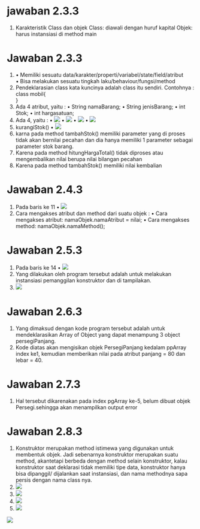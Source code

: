 # jawaban 2.3.3
1. Karakteristik Class dan objek
Class: diawali dengan huruf kapital
Objek: harus instansiasi di method main
# Jawaban 2.3.3

1. • Memiliki sesuatu data/karakter/properti/variabel/state/field/atribut  
• Bisa melakukan sesuatu tingkah laku/behaviour/fungsi/method 
2.	Pendeklarasian class kata kuncinya adalah class itu sendiri. 
Contohnya : class mobil{  
} 
3. Ada 4 atribut, yaitu :
• String namaBarang; 
• String jenisBarang; 
• int Stok; 
• int hargasatuan;
4.  Ada 4, yaitu :
• <img src = "1.png">
• <img src = "3.png">
• <img src = "2.png">
• <img src = "4.png">
5. kurangiStok() 
• <img src = "2.png">
6. karna pada method tambahStok() memiliki 
parameter yang di proses tidak akan 
bernilai pecahan dan dia hanya memiliki 1 
parameter sebagai parameter stok barang. 
7. Karena pada method hitungHargaTotal() 
tidak diproses atau mengembalikan nilai 
berupa nilai bilangan pecahan  
8. Karena pada method tambahStok() 
memiliki nilai kembalian 
 
 # Jawaban 2.4.3

 1. Pada baris ke 11
 • <img src = "5.png">
 2. Cara mengakses atribut dan method dari 
 suatu objek : 
• Cara mengakses atribut: 
namaObjek.namaAtribut = nilai; 
• Cara mengakses method: namaObjek.namaMethod();

 # Jawaban 2.5.3
 1. Pada baris ke 14
  • <img src = "6.png">
  2. Yang dilakukan oleh program tersebut
   adalah untuk melakukan instansiasi 
   pemanggilan konstruktor dan di 
   tampilakan. 
3. <img src = "7.png">

# Jawaban 2.6.3
1. Yang dimaksud dengan kode program 
tersebut adalah untuk mendeklarasikan 
Array of Object yang dapat menampung 3 
object persegiPanjang. 
2. Kode diatas akan mengisikan objek 
PersegiPanjang kedalam ppArray index ke1, 
kemudian memberikan nilai pada atribut 
panjang = 80 dan lebar = 40. 

# Jawaban 2.7.3
1. Hal tersebut dikarenakan pada index 
pgArray ke-5, belum dibuat objek 
Persegi.sehingga akan menampilkan output 
error 

# Jawaban 2.8.3
1. Konstruktor merupakan method istimewa 
yang digunakan untuk membentuk objek. Jadi 
sebenarnya konstruktor merupakan suatu 
method, akantetapi berbeda dengan method 
selain konstruktor, kalau konstruktor saat 
deklarasi tidak memiliki tipe data, 
konstruktor hanya bisa dipanggil/
dijalankan saat instansiasi, dan nama 
methodnya sapa persis dengan nama class 
nya. 
2. <img src = "8.png">
3. <img src = "9.png">
4. <img src = "10.png">
5. <img src = "11.png">
<img src = "12.png">